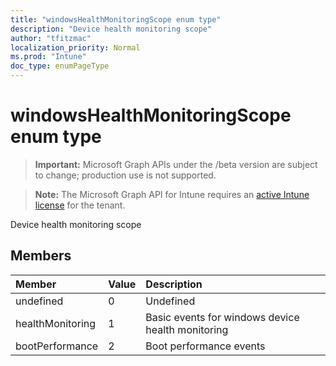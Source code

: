 ```yaml
---
title: "windowsHealthMonitoringScope enum type"
description: "Device health monitoring scope"
author: "tfitzmac"
localization_priority: Normal
ms.prod: "Intune"
doc_type: enumPageType
---
```


# windowsHealthMonitoringScope enum type

> **Important:** Microsoft Graph APIs under the /beta version are subject to change; production use is not supported.

> **Note:** The Microsoft Graph API for Intune requires an [active Intune license](https://go.microsoft.com/fwlink/?linkid=839381) for the tenant.

Device health monitoring scope

## Members
|Member|Value|Description|
|:---|:---|:---|
|undefined|0|Undefined|
|healthMonitoring|1|Basic events for windows device health monitoring|
|bootPerformance|2|Boot performance events|





